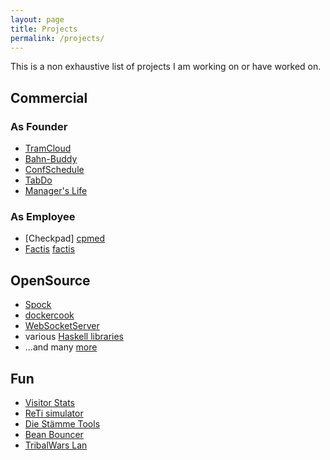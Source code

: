 ```yaml
---
layout: page
title: Projects
permalink: /projects/
---
```


This is a non exhaustive list of projects I am working on or have worked on.

## Commercial

### As Founder
* [TramCloud][tc]
* [Bahn-Buddy][bbuddy]
* [ConfSchedule][cf]
* [TabDo][tabdo]
* [Manager's Life][managerslife]

### As Employee
* [Checkpad] [cpmed]
* [Factis] [factis]

## OpenSource
* [Spock][spock]
* [dockercook][dockercook]
* [WebSocketServer][websocketserver]
* various [Haskell libraries][hackage]
* ...and many [more][github]

## Fun
* [Visitor Stats][visitorstats]
* [ReTi simulator][reti]
* [Die Stämme Tools][dstools]
* [Bean Bouncer][beanbouncer]
* [TribalWars Lan][twlan]

[tc]: https://www.tramcloud.net
[bbuddy]: https://partner.bahn-buddy.de/link/7f11cebf-2b4f-47b3-a9b1-c14ffe632ddb
[cf]: http://confschedule.net
[tabdo]: http://www.tabdo.net
[spock]: http://www.spock.li
[dockercook]: https://github.com/factisresearch/dockercook
[managerslife]: http://managerslife.de
[websocketserver]: http://websocketserver.de
[reti]: http://reti.agrafix.net
[github]: https://github.com/agrafix?tab=repositories
[dstools]: http://dstools.agrafix.net/
[visitorstats]: http://visitor-stats.de
[beanbouncer]: https://itunes.apple.com/de/app/bean-bouncer/id939456519
[hackage]: http://hackage.haskell.org/user/AlexanderThiemann
[cpmed]: http://cpmed.de
[factis]: http://factis.de/
[twlan]: http://twlan.org
